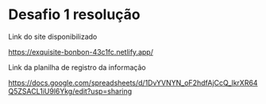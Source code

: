 # Desafio 1 resolução

Link do site disponibilizado

https://exquisite-bonbon-43c1fc.netlify.app/

Link da planilha de registro da informação 

https://docs.google.com/spreadsheets/d/1DvYVNYN_oF2hdfAjCcQ_lkrXR64Q5ZSACL1iU9l6Ykg/edit?usp=sharing

